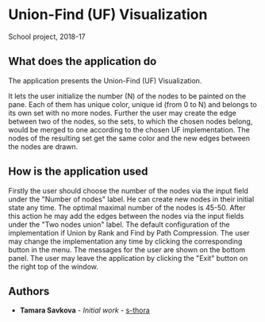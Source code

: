 # Union-Find (UF) Visualization

School project, 2018-17

## What does the application do

The application presents the Union-Find (UF) Visualization.

It lets the user initialize the number (N) of the nodes to be painted on the pane.
Each of them has unique color, unique id (from 0 to N) and belongs to its own set with no more nodes.
Further the user may create the edge between two of the nodes, 
so the sets, to which the chosen nodes belong, would be merged to one according to the chosen UF implementation.
The nodes of the resulting set get the same color and the new edges between the nodes are drawn.

## How is the application used

Firstly the user should choose the number of the nodes via the input field under the "Number of nodes" label.
He can create new nodes in their initial state any time. The optimal maximal number of the nodes is 45-50.
After this action he may add the edges between the nodes via the input fields under the "Two nodes union" label.
The default configuration of the implementation if Union by Rank and Find by Path Compression.
The user may change the implementation any time by clicking the corresponding button in the menu.
The messages for the user are shown on the bottom panel.
The user may leave the application by clicking the "Exit" button on the right top of the window.

## Authors

* **Tamara Savkova** - *Initial work* - [s-thora](https://github.com/s-thora)
